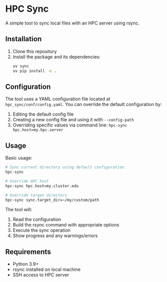 # HPC Sync

A simple tool to sync local files with an HPC server using rsync.

## Installation

1. Clone this repository
2. Install the package and its dependencies:
   ```bash
   uv sync
   uv pip install -e .
   ```

## Configuration

The tool uses a YAML configuration file located at `hpc_sync/conf/config.yaml`. You can override the default configuration by:

1. Editing the default config file
2. Creating a new config file and using it with `--config-path`
3. Overriding specific values via command line: `hpc-sync hpc.host=my.hpc.server`

## Usage

Basic usage:
```bash
# Sync current directory using default configuration
hpc-sync

# Override HPC host
hpc-sync hpc.host=my.cluster.edu

# Override target directory
hpc-sync sync.target_dir=~/my/custom/path
```

The tool will:
1. Read the configuration
2. Build the rsync command with appropriate options
3. Execute the sync operation
4. Show progress and any warnings/errors

## Requirements

- Python 3.9+
- rsync installed on local machine
- SSH access to HPC server
